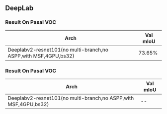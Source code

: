 
## DeepLab


### Result On Pasal VOC

Arch | Val mIoU
------------ | -------------
Deeplabv2-resnet101(no multi-branch,no ASPP,with MSF,4GPU,bs32) | 73.65%


### Result On Pasal VOC

Arch | Val mIoU
------------ | -------------
Deeplabv2-resnet101(no multi-branch,no ASPP,with MSF,4GPU,bs32) | --


